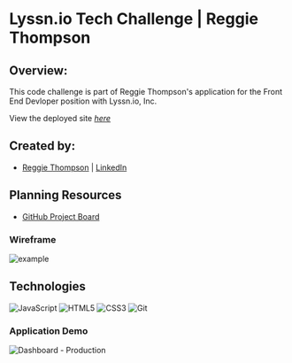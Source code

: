 # Lyssn.io Tech Challenge | Reggie Thompson


## Overview:
This code challenge is part of Reggie Thompson's application for the Front End Devloper position with Lyssn.io, Inc.

View the deployed site _[here](https://lyssn-tech-challenge-rdt.herokuapp.com/)_

## Created by:
- [Reggie Thompson](https://github.com/rdtho2525) | [LinkedIn](https://www.linkedin.com/in/reggie-thompson-136979137/)


## Planning Resources

* [GitHub Project Board](https://github.com/rdtho2525/Lyssn.io_Challenge/projects/1?add_cards_query=is%3Aopen)

### Wireframe
![example](https://user-images.githubusercontent.com/70557704/126533080-ec9078a2-9979-4bb9-b1d1-16e1b2243f9f.png)
<!-- ![wireframe](![image](https://user-images.githubusercontent.com/70557704/126532691-1301e0f4-ee7c-4b17-9fc3-9ccfd3cc68cb.png)) -->


## Technologies


<img alt="JavaScript" src="https://img.shields.io/badge/javascript%20-%23323330.svg?&style=for-the-badge&logo=javascript&logoColor=%23F7DF1E"/>
<img alt="HTML5" src="https://img.shields.io/badge/html5%20-%23E34F26.svg?&style=for-the-badge&logo=html5&logoColor=white"/>
<img alt="CSS3" src="https://img.shields.io/badge/css3%20-%231572B6.svg?&style=for-the-badge&logo=css3&logoColor=white"/>
<img alt="Git" src="https://img.shields.io/badge/git%20-%23F05033.svg?&style=for-the-badge&logo=git&logoColor=white"/>


### Application Demo
![Dashboard - Production]()
